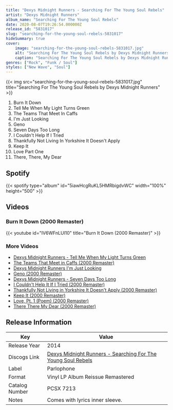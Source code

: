 ```yaml
---
title: "Dexys Midnight Runners - Searching For The Young Soul Rebels"
artist: "Dexys Midnight Runners"
album_name: "Searching For The Young Soul Rebels"
date: 2020-08-07T19:26:54.000000Z
release_id: "5831017"
slug: "searching-for-the-young-soul-rebels-5831017"
hideSummary: true
cover:
    image: "searching-for-the-young-soul-rebels-5831017.jpg"
    alt: "Searching For The Young Soul Rebels by Dexys Midnight Runners"
    caption: "Searching For The Young Soul Rebels by Dexys Midnight Runners"
genres: ["Rock", "Funk / Soul"]
styles: ["New Wave", "Soul"]
---
```


{{< img src="searching-for-the-young-soul-rebels-5831017.jpg" title="Searching For The Young Soul Rebels by Dexys Midnight Runners" >}}

<!-- section break -->

1. Burn It Down
2. Tell Me When My Light Turns Green
3. The Teams That Meet In Caffs
4. I'm Just Looking
5. Geno
6. Seven Days Too Long
7. I Couldn't Help If I Tried
8. Thankfully Not Living In Yorkshire It Doesn't Apply
9. Keep It
10. Love Part One
11. There, There, My Dear

<!-- section break -->


## Spotify
{{< spotify type="album" id="5iawHcgRuKL5HMRbigdvWC" width="100%" height="500" >}}



## Videos
### Burn It Down (2000 Remaster)
{{< youtube id="IV6WFnLUl10" title="Burn It Down (2000 Remaster)" >}}<br>

### More Videos

- [Dexys Midnight Runners     -    Tell Me When My Light Turns Green](https://www.youtube.com/watch?v=5mYxZUJt4xc)
- [The Teams That Meet in Caffs (2000 Remaster)](https://www.youtube.com/watch?v=JUp2m6kzn_0)
- [Dexys Midnight Runners I'm Just Looking](https://www.youtube.com/watch?v=ohhwKf2xQwg)
- [Geno (2000 Remaster)](https://www.youtube.com/watch?v=kv3iOVO0DWE)
- [Dexys Midnight Runners - Seven Days Too Long](https://www.youtube.com/watch?v=9yfZMEFt4j4)
- [I Couldn't Help It If I Tried (2000 Remaster)](https://www.youtube.com/watch?v=1bl7iiJ3pc0)
- [Thankfully Not Living in Yorkshire It Doesn't Apply (2000 Remaster)](https://www.youtube.com/watch?v=PJqz2QpK1QE)
- [Keep It (2000 Remaster)](https://www.youtube.com/watch?v=0KKsgU0zQOY)
- [Love, Pt. 1 (Poem) (2000 Remaster)](https://www.youtube.com/watch?v=bAB5okWV9s4)
- [There There My Dear (2000 Remaster)](https://www.youtube.com/watch?v=OQHFTLIbRLU)


## Release Information
|  Key           | Value                                                |
| ---------------| ---------------------------------------------------- |
| Release Year   | 2014                                   |
| Discogs Link   | [Dexys Midnight Runners - Searching For The Young Soul Rebels](https://www.discogs.com/release/5831017-Dexys-Midnight-Runners-Searching-For-The-Young-Soul-Rebels) |
| Label          | Parlophone |
| Format         | Vinyl LP Album Reissue Remastered |
| Catalog Number | PCSX 7213 |
| Notes | Comes with lyrics inner sleeve. |